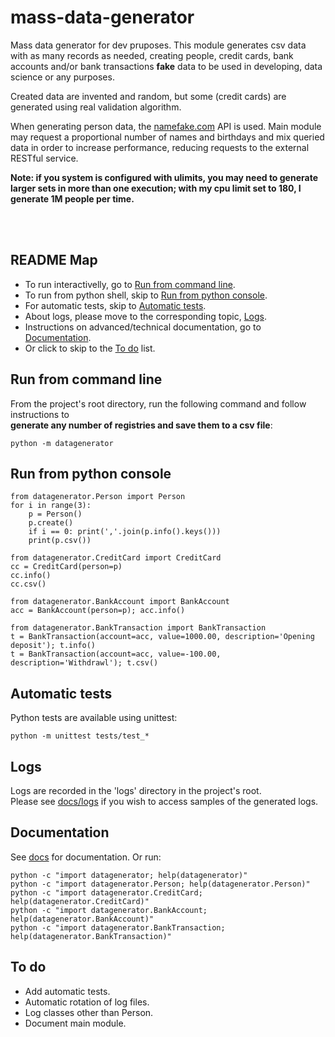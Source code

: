 # mass-data-generator

Mass data generator for dev pruposes. This module generates csv data with as many records as needed, 
creating people, credit cards, bank accounts and/or bank transactions **fake** data to be used in 
developing, data science or any purposes.

Created data are invented and random, but some (credit cards) are generated using real validation algorithm.

When generating person data, the [namefake.com](https://namefake.com) API is used. Main module 
may request a proportional number of names and birthdays and mix queried data in order to 
increase performance, reducing requests to the external RESTful service.

**Note: if you system is configured with ulimits, you may need to generate larger sets 
in more than one execution; with my cpu limit set to 180, I generate 1M people per time.**


&nbsp;  
&nbsp;  
## README Map

<!--- Start with [Set-up and install](#set-up-and-install).-->
- To run interactivelly, go to [Run from command line](#run-from-command-line).
- To run from python shell, skip to [Run from python console](#run-from-python-console).
- For automatic tests, skip to [Automatic tests](#automatic-tests).
- About logs, please move to the corresponding topic, [Logs](#logs).
- Instructions on advanced/technical documentation, go to [Documentation](#documentation).
- Or click to skip to the [To do](#to-do) list.

<!--
## Set-up and install
_Note: To run automatically via Docker, Docker Compose or run automatic tests using Makefile, skip this chapter._  
_Note: I recommend using [virtualenv](https://realpython.com/python-virtual-environments-a-primer/) to run py manually._

Install the requirements:

    $ python3 -m pip install -r requirements.txt

Please check the [config file](config.py) to personalise variables as needed.

_Note: The [config file](config.py) should not be in a public repo, but once there are no secret keys in this project, the file was published to facilitate the instantiation. Normally, copying and editing [config template](config.py.tpl) would be recommended._
-->

## Run from command line
From the project's root directory, run the following command and follow instructions to  
**generate any number of registries and save them to a csv file**:

    python -m datagenerator


## Run from python console

    from datagenerator.Person import Person
    for i in range(3):
        p = Person()
        p.create()
        if i == 0: print(','.join(p.info().keys()))
        print(p.csv())

    from datagenerator.CreditCard import CreditCard
    cc = CreditCard(person=p)
    cc.info()
    cc.csv()

    from datagenerator.BankAccount import BankAccount
    acc = BankAccount(person=p); acc.info()

    from datagenerator.BankTransaction import BankTransaction
    t = BankTransaction(account=acc, value=1000.00, description='Opening deposit'); t.info()
    t = BankTransaction(account=acc, value=-100.00, description='Withdrawl'); t.csv()


## Automatic tests
Python tests are available using unittest:

    python -m unittest tests/test_*


## Logs
Logs are recorded in the 'logs' directory in the project's root.  
Please see [docs/logs](docs/logs) if you wish to access samples of the generated logs.


## Documentation
See [docs](docs) for documentation. Or run:

    python -c "import datagenerator; help(datagenerator)"
    python -c "import datagenerator.Person; help(datagenerator.Person)"
    python -c "import datagenerator.CreditCard; help(datagenerator.CreditCard)"
    python -c "import datagenerator.BankAccount; help(datagenerator.BankAccount)"
    python -c "import datagenerator.BankTransaction; help(datagenerator.BankTransaction)"


## To do

* Add automatic tests.
* Automatic rotation of log files.
* Log classes other than Person.
* Document main module.

